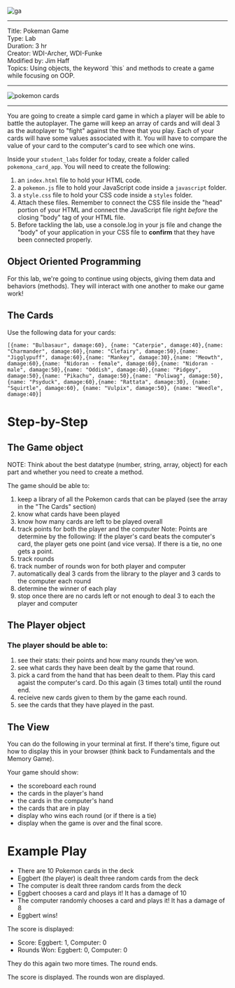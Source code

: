 ![ga](http://mobbook.generalassemb.ly/ga_cog.png)

<hr>
Title: Pokeman Game<br>
Type: Lab<br>
Duration: 3 hr<br>
Creator: WDI-Archer, WDI-Funke <br>
Modified by: Jim Haff<br>
Topics: Using objects, the keyword `this` and methods to create a game while focusing on OOP.<br>
<hr>

![pokemon cards](https://i.ytimg.com/vi/5pDthGSHo58/maxresdefault.jpg)

<hr>

You are going to create a simple card game in which a player will be able to battle the autoplayer. The game will keep an array of cards and will deal 3 as the autoplayer to "fight" against the three that you play. Each of your cards will have some values associated with it. You will have to compare the value of your card to the computer's card to see which one wins.

Inside your `student_labs` folder for today, create a folder called `pokemona_card_app`. You will need to create the following:
1. an `index.html` file to hold your HTML code.
2. a `pokemon.js` file to hold your JavaScript code inside a `javascript` folder.
3. a `style.css` file to hold your CSS code inside a `styles` folder.
4. Attach these files. Remember to connect the CSS file inside the "head" portion of your HTML and connect the JavaScript file right *before* the closing "body" tag of your HTML file.
5. Before tackling the lab, use a console.log in your js file and change the "body" of your application in your CSS file to **confirm** that they have been connected properly.


## Object Oriented Programming

For this lab, we're going to continue using objects, giving them data and behaviors (methods). They will interact with one another to make our game work!

## The Cards
Use the following data for your cards:
```
[{name: "Bulbasaur", damage:60}, {name: "Caterpie", damage:40},{name: "Charmander", damage:60},{name: "Clefairy", damage:50},{name: "Jigglypuff", damage:60},{name: "Mankey", damage:30},{name: "Meowth", damage:60},{name: "Nidoran - female", damage:60},{name: "Nidoran - male", damage:50},{name: "Oddish", damage:40},{name: "Pidgey", damage:50},{name: "Pikachu", damage:50},{name: "Poliwag", damage:50},{name: "Psyduck", damage:60},{name: "Rattata", damage:30}, {name: "Squirtle", damage:60}, {name: "Vulpix", damage:50}, {name: "Weedle", damage:40}]
```

# Step-by-Step


## The Game object

NOTE: Think about the best datatype (number, string, array, object) for each part and whether you need to create a method.

The game should be able to:

1. keep a library of all the Pokemon cards that can be played (see the array in the "The Cards" section)
2. know what cards have been played
3. know how many cards are left to be played overall
4. track points for both the player and the computer
  Note: Points are determine by the following: If the player's card beats the computer's card, the player gets one point (and vice versa). If there is a tie, no one gets a point.
5. track rounds
6. track number of rounds won for both player and computer
7. automatically deal 3 cards from the library to the player and 3 cards to the computer each round
8. determine the winner of each play
9. stop once there are no cards left or not enough to deal 3 to each the player and computer


## The Player object

### The player should be able to:

1. see their stats: their points and how many rounds they've won.
2. see what cards they have been dealt by the game that round.
3. pick a card from the hand that has been dealt to them. Play this card agaist the computer's card. Do this again (3 times total) until the round end.
4. recieive new cards given to them by the game each round.
5. see the cards that they have played in the past.


## The View

You can do the following in your terminal at first. If there's time, figure out how to display this in your browser (think back to Fundamentals and the Memory Game).

Your game should show:

- the scoreboard each round
- the cards in the player's hand
- the cards in the computer's hand
- the cards that are in play
- display who wins each round (or if there is a tie)
- display when the game is over and the final score.


# Example Play

- There are 10 Pokemon cards in the deck
- Eggbert (the player) is dealt three random cards from the deck
- The computer is dealt three random cards from the deck
- Eggbert chooses a card and plays it! It has a damage of 10
- The computer randomly chooses a card and plays it! It has a damage of 8
- Eggbert wins!

The score is displayed: 
- Score: Eggbert: 1, Computer: 0
- Rounds Won: Eggbert: 0, Computer: 0

They do this again two more times. 
The round ends.

The score is displayed.
The rounds won are displayed.











